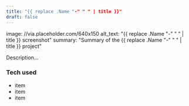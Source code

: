 ```yaml
---
title: "{{ replace .Name "-" " " | title }}"
draft: false
---
```

image: //via.placeholder.com/640x150
alt_text: "{{ replace .Name "-" " " | title }} screenshot"
summary: "Summary of the {{ replace .Name "-" " " | title }} project"

Description...
### Tech used
* item
* item
* item